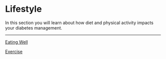 # Lifestyle

In this section you will learn about how diet and physical activity impacts your diabetes management.

<hr />

[Eating Well](/lifestyle/eating-well)

[Exercise](/lifestyle/exercise)
